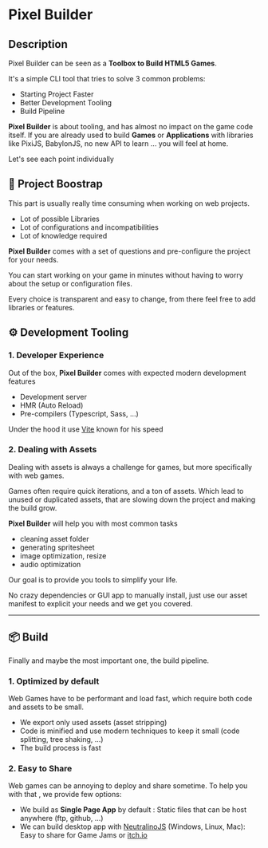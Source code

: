 # Pixel Builder

## Description

Pixel Builder can be seen as a **Toolbox to Build HTML5 Games**.

It's a simple CLI tool that tries to solve 3 common problems:

- Starting Project Faster
- Better Development Tooling
- Build Pipeline

**Pixel Builder** is about tooling, and has almost no impact on the game code itself. If you are already used to build **Games** or **Applications** with libraries like PixiJS, BabylonJS, no new API to learn ... you will feel at home.

Let's see each point individually

## 🚀 Project Boostrap

This part is usually really time consuming when working on web projects.

- Lot of possible Libraries
- Lot of configurations and incompatibilities
- Lot of knowledge required

**Pixel Builder** comes with a set of questions and pre-configure the project for your needs.

You can start working on your game in minutes without having to worry about the setup or configuration files.

Every choice is transparent and easy to change, from there feel free to add libraries or features.

## ⚙️ Development Tooling

### 1. Developer Experience

Out of the box, **Pixel Builder** comes with expected modern development features

- Development server
- HMR (Auto Reload)
- Pre-compilers (Typescript, Sass, ...)

Under the hood it use [Vite](https://vitejs.dev/) known for his speed

### 2. Dealing with Assets

Dealing with assets is always a challenge for games, but more specifically with web games.

Games often require quick iterations, and a ton of assets. Which lead to unused or duplicated assets, that are slowing down the project and making the build grow.

**Pixel Builder** will help you with most common tasks

- cleaning asset folder
- generating spritesheet
- image optimization, resize
- audio optimization

Our goal is to provide you tools to simplify your life.

No crazy dependencies or GUI app to manually install, just use our asset manifest to explicit your needs and we get you covered.

---

## 📦 Build

Finally and maybe the most important one, the build pipeline.

### 1. Optimized by default

Web Games have to be performant and load fast, which require both code and assets to be small.

- We export only used assets (asset stripping)
- Code is minified and use modern techniques to keep it small (code splitting, tree shaking, ...)
- The build process is fast

### 2. Easy to Share

Web games can be annoying to deploy and share sometime. To help you with that , we provide few options:

- We build as **Single Page App** by default : Static files that can be host anywhere (ftp, github, ...)
- We can build desktop app with [NeutralinoJS](https://github.com/neutralinojs/neutralinojs) (Windows, Linux, Mac): Easy to share for Game Jams or [itch.io](https://itch.io/)
